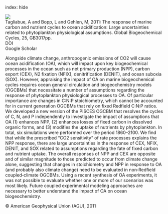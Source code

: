 index: hide

<div class="Citation">
    <div class="Citation-thumb CitationThumb-linked"  data-href="https://doi.org/10.1029/2010gb003929">
      <img src="https://static.claimspace.cloud/climate-study-static/refs/thumbs/6/Tagliabue_et_al_2011-thumb.png" />
    </div>

  <div class="Citation-body">
    <div class="Citation-text">Tagliabue, A and Bopp, L and Gehlen, M, 2011: The response of marine carbon and nutrient cycles to ocean acidification: Large uncertainties related to phytoplankton physiological assumptions. <span class="Article-journal">Global Biogeochemical Cycles, </span><span class="Article-volume">25, </span>GB3017pp.</div>
    <div class="Citation-links">
      <div class="CitationLink" data-href="https://doi.org/10.1029/2010gb003929">
        <div class="CitationLink-icon CitationLink-Doi"></div>
        <div class="CitationLink-text">DOI</div>
      </div>
      <div class="CitationLink" data-href="https://scholar.google.com/scholar?q=10.1029/2010gb003929">
        <div class="CitationLink-icon CitationLink-Scholar"></div>
        <div class="CitationLink-text">Google Scholar</div>
      </div>
    </div>
  </div>
</div>

Alongside climate change, anthropogenic emissions of CO2 will cause ocean acidification (OA), which will impact upon key biogeochemical processes in the ocean such as net primary production (NPP), carbon export (CEX), N2 fixation (NFIX), denitrification (DENIT), and ocean suboxia (SOX). However, appraising the impact of OA on marine biogeochemical cycles requires ocean general circulation and biogeochemistry models (OGCBMs) that necessitate a number of assumptions regarding the response of phytoplankton physiological processes to OA. Of particular importance are changes in C:N:P stoichiometry, which cannot be accounted for in current generation OGCBMs that rely on fixed Redfield C:N:P ratios. We developed a new version of the PISCES OGCBM that resolves the cycles of C, N, and P independently to investigate the impact of assumptions that OA (1) enhances NPP, (2) enhances losses of fixed carbon in dissolved organic forms, and (3) modifies the uptake of nutrients by phytoplankton. In total, six simulations were performed over the period 1860–2100. We find that while the prescribed “CO2 sensitivity” of rate processes explains the NPP response, there are large uncertainties in the response of CEX, NFIX, DENIT, and SOX related to assumptions regarding the fate of fixed carbon and nutrient uptake. The overall responses of NPP and CEX are opposite and of similar magnitude to those predicted to occur from climate change alone, suggesting that changes in stoichiometry and NPP in response to OA (and probably also climate change) need to be evaluated in non‐Redfield coupled‐climate OGCBMs. Using a recent synthesis of OA experiments, it was not possible to evaluate whether one or more of our scenarios was most likely. Future coupled experimental modeling approaches are necessary to better understand the impact of OA on ocean biogeochemistry.

<div class="Citation-copy">
&copy; American Geophysical Union (AGU), 2011
</div>